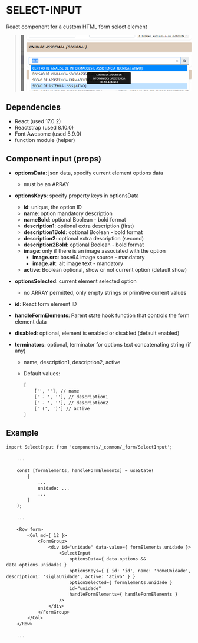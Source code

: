 # SELECT-INPUT

React component for a custom HTML form select element

> ![](_media-readme/img-react-select-input.png)

## Dependencies

- React (used 17.0.2)
- Reactstrap (used 8.10.0)
- Font Awesome (used 5.9.0)
- function module (helper)

## Component input (props)

- **optionsData**: json data, specify current element options data
	- must be an ARRAY

- **optionsKeys**: specify property keys in optionsData
	- **id**: unique, the option ID
	- **name**: option mandatory description
	- **nameBold**: optional Boolean - bold format
	- **description1**: optional extra description (first)
	- **description1Bold**: optional Boolean - bold format
	- **description2**: optional extra description (second)
	- **description2Bold**: optional Boolean - bold format
	- **image**: only if there is an image associated with the option
		- **image.src**: base64 image source - mandatory
		- **image.alt**: alt image text - mandatory
	- **active**: Boolean optional, show or not current option (default show)

- **optionsSelected**: current element selected option
	- no ARRAY permitted, only empty strings or primitive current values

- **id**: React form element ID

- **handleFormElements**: Parent state hook function that controls the form element data

- **disabled**: optional, element is enabled or disabled (default enabled)

- **terminators**: optional, terminator for options text concatenating string (if any)
	- name, description1, description2, active
	- Default values:

		```
		[
			['', ''], // name
			[' - ', ''], // description1
			[' - ', ''], // description2
			[' (', ')'] // active
		]
		```

## Example

```
import SelectInput from 'components/_common/_form/SelectInput';

	...

	const [formElements, handleFormElements] = useState(
		{
			...
			unidade: ...
			...
		}
	);

	...

	<Row form>
		<Col md={ 12 }>
			<FormGroup>
				<div id="unidade" data-value={ formElements.unidade }>
					<SelectInput
						optionsData={ data.options && data.options.unidades }
						optionsKeys={ { id: 'id', name: 'nomeUnidade', description1: 'siglaUnidade', active: 'ativo' } }
						optionSelected={ formElements.unidade }
						id="unidade"
						handleFormElements={ handleFormElements }
					/>
				</div>
			</FormGroup>
		</Col>
	</Row>

	...
```
